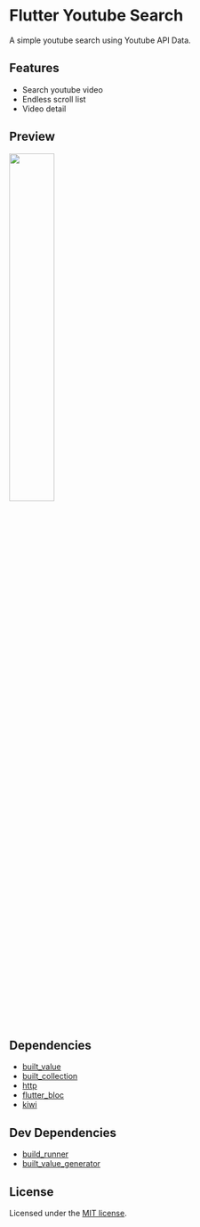 # Flutter Youtube Search

A simple youtube search using Youtube API Data.

## Features

* Search youtube video
* Endless scroll list
* Video detail

## Preview

<!-- ![app_demo](./screenshots/demo.gif) -->
<img src="./screenshots/demo.gif" width="40%" height="40%">

## Dependencies
* [built_value](https://pub.dev/packages/built_value)
* [built_collection](https://pub.dev/packages/built_collection)
* [http](https://pub.dev/packages/http)
* [flutter_bloc](https://pub.dev/packages/flutter_bloc)
* [kiwi](https://pub.dev/packages/kiwi)

## Dev Dependencies
* [build_runner](https://pub.dev/packages/build_runner)
* [built_value_generator](https://pub.dev/packages/built_value_generator)

## License
Licensed under the [MIT license](https://opensource.org/licenses/MIT).